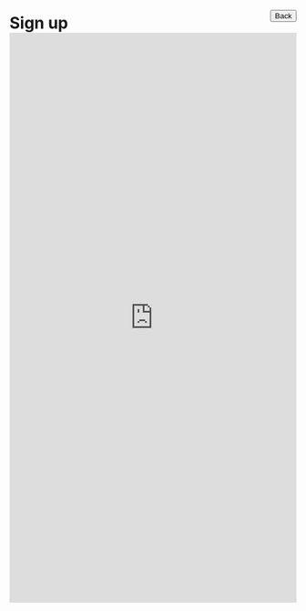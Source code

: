 # Sign up <div style="margin-top: -40px; text-align: right;"><button role="button" class="btn btn-outline-secondary" onClick="window.location.href = '/fair/'">Back</button></div>
<p>
    <iframe src="https://docs.google.com/forms/d/e/1FAIpQLSe1HwYMHRUt0F-hzqkITos4jkOnjlrsCq92zBEPZkniLRcDKA/viewform?embedded=true" width="100%" height="1000" frameborder="0" marginheight="0" marginwidth="0">Loading...</iframe>
</p>